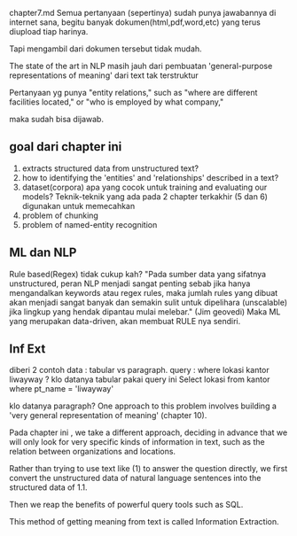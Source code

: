 chapter7.md 
Semua pertanyaan (sepertinya) sudah punya jawabannya di internet sana, begitu banyak dokumen(html,pdf,word,etc) yang terus diupload tiap harinya.

Tapi mengambil dari dokumen tersebut tidak mudah.

The state of the art in NLP masih jauh dari pembuatan 'general-purpose representations of meaning' dari text tak terstruktur 

Pertanyaan yg punya "entity relations," such as 
"where are different facilities located," or 
"who is employed by what company," 

maka sudah bisa dijawab.

## goal dari chapter ini
1. extracts structured data from unstructured text?
2. how to identifying the 'entities' and 'relationships' described in a text?
3. dataset(corpora) apa yang cocok untuk training and evaluating our models?
Teknik-teknik yang ada pada 2 chapter terkakhir (5 dan 6) digunakan untuk memecahkan
1. problem of chunking 
2. problem of named-entity recognition


## ML dan NLP
Rule based(Regex) tidak cukup kah?
"Pada sumber data yang sifatnya unstructured, peran NLP menjadi sangat penting sebab jika hanya mengandalkan keywords atau regex rules, maka jumlah rules yang dibuat akan menjadi sangat banyak dan semakin sulit untuk dipelihara (unscalable) jika lingkup yang hendak dipantau mulai melebar." (Jim geovedi)
Maka ML yang merupakan data-driven, akan membuat RULE nya sendiri.


## Inf Ext
diberi 2 contoh data : tabular vs paragraph. 
query : where lokasi kantor liwayway ?
klo datanya tabular pakai query ini
Select lokasi from kantor where pt_name = 'liwayway'

klo datanya paragraph?
One approach to this problem involves building a 'very general representation of meaning' (chapter 10). 

Pada chapter ini , we take a different approach, deciding in advance that we will only look for very specific kinds of information in text, such as the relation between organizations and locations. 


Rather than trying to use text like (1) to answer the question directly, we first convert the unstructured data of natural language sentences into the structured data of 1.1. 

Then we reap the benefits of powerful query tools such as SQL. 

This method of getting meaning from text is called Information Extraction.



